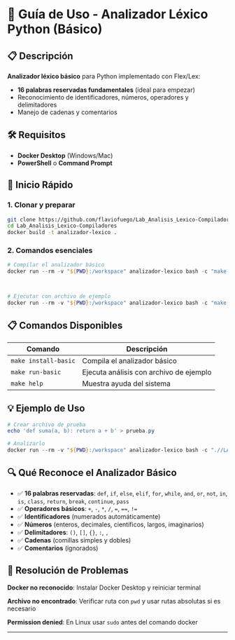 # 🚀 Guía de Uso - Analizador Léxico Python (Básico)

## 📋 Descripción
**Analizador léxico básico** para Python implementado con Flex/Lex:
- **16 palabras reservadas fundamentales** (ideal para empezar)
- Reconocimiento de identificadores, números, operadores y delimitadores
- Manejo de cadenas y comentarios

## 🛠️ Requisitos
- **Docker Desktop** (Windows/Mac)
- **PowerShell** o **Command Prompt**

## 🚀 Inicio Rápido

### 1. Clonar y preparar
```bash
git clone https://github.com/flaviofuego/Lab_Analisis_Lexico-Compiladores.git
cd Lab_Analisis_Lexico-Compiladores
docker build -t analizador-lexico .
```

### 2. Comandos esenciales

```powershell
# Compilar el analizador básico
docker run --rm -v "${PWD}:/workspace" analizador-lexico bash -c "make install-basic && ./LAB01_Apellido1_Apellido2_Apellido3_Apellido4 entrada_ejemplo.py"



# Ejecutar con archivo de ejemplo
docker run --rm -v "${PWD}:/workspace" analizador-lexico bash -c "make run-basic"
```

## 📋 Comandos Disponibles

| Comando | Descripción |
|---------|-------------|
| `make install-basic` | Compila el analizador básico |
| `make run-basic` | Ejecuta análisis con archivo de ejemplo |
| `make help` | Muestra ayuda del sistema |

## 💡 Ejemplo de Uso

```powershell
# Crear archivo de prueba
echo 'def suma(a, b): return a + b' > prueba.py

# Analizarlo
docker run --rm -v "${PWD}:/workspace" analizador-lexico bash -c ".//LAB01_Apellido1_Apellido2_Apellido3_Apellido4 prueba.py"
```

## 🔍 Qué Reconoce el Analizador Básico

- ✅ **16 palabras reservadas**: `def`, `if`, `else`, `elif`, `for`, `while`, `and`, `or`, `not`, `in`, `is`, `class`, `return`, `break`, `continue`, `pass`
- ✅ **Operadores básicos**: `+`, `-`, `*`, `/`, `=`, `==`, `!=`
- ✅ **Identificadores** (numerados automáticamente)
- ✅ **Números** (enteros, decimales, científicos, largos, imaginarios)
- ✅ **Delimitadores**: `()`, `[]`, `{}`, `:`, `,`
- ✅ **Cadenas** (comillas simples y dobles)
- ✅ **Comentarios** (ignorados)

## 🔧 Resolución de Problemas

**Docker no reconocido**: Instalar Docker Desktop y reiniciar terminal

**Archivo no encontrado**: Verificar ruta con `pwd` y usar rutas absolutas si es necesario

**Permission denied**: En Linux usar `sudo` antes del comando docker

---
